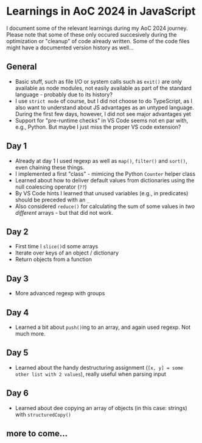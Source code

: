 # Learnings in AoC 2024 in JavaScript

I document some of the relevant learnings during my AoC 2024 journey. Please note that some of these only occured succesively during the optimization or "cleanup" of code already written. Some of the code files might have a documented version history as well...

## General

- Basic stuff, such as file I/O or system calls such as `exit()` are only available as node modules, not easily available as part of the standard language - probably due to its history?
- I use `strict mode` of course, but I did not choose to do TypeScript, as I also want to understand about JS advantages as an untyped language. During the first few days, however, I did not see major advantages yet
- Support for "pre-runtime checks" in VS Code seems not en par with, e.g., Python. But maybe I just miss the proper VS code extension?

 
## Day 1

- Already at day 1 I used regexp as well as `map()`, `filter()` and `sort()`, even chaining these things.
- I implemented a first "class" - mimicing the Python `Counter` helper class
- Learned about how to deliver default values from dictionaries using the null coalescing operator (`??`)
- By VS Code hints I learned that unused variables (e.g., in predicates) should be preceded with an `_`
- Also considered `reduce()` for calculating the sum of some values in _two different_ arrays - but that did not work.

## Day 2

 - First time I `slice()`d some arrays
 - Iterate over keys of an object / dictionary
 - Return objects from a function

## Day 3

 - More advanced regexp with groups

## Day 4

 - Learned a bit about `push()`ing to an array, and again used regexp. Not much more.

 ## Day 5

 - Learned about the handy destructuring assignment (`[x, y] = some other list with 2 values`), really useful when parsing input 

 ## Day 6

 - Learned about dee copying an array of objects (in this case: strings) with `structuredCopy()`

 ## more to come...